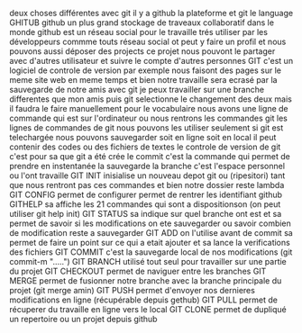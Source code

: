 deux choses différentes avec git il y a github la plateforme et git le language
GHITUB
github un plus grand stockage de traveaux collaboratif dans le monde
github est un réseau social pour le travaille trés utiliser par les développeurs 
commme touts réseau social ot peut y faire un profil et nous pouvons aussi déposer des projects
ce projet nous pouvont le partager avec d'autres utilisateur et suivre le compte d'autres personnes
GIT
c'est un logiciel de controle de version
par exemple nous faisont des pages sur le meme site web en meme temps et bien notre travaille sera ecrasé par la sauvegarde de notre amis
avec git je peux travailler sur une branche differentes que mon amis puis git selectionne le changement des deux mais il faudra le faire manuellement
pour le vocabulaire nous avons une ligne de commande qui est sur l'ordinateur ou nous rentrons les commandes git
les lignes de commandes de git nous pouvons les utiliser seulement si git est telechargée
nous pouvons sauvegarder soit en ligne soit en local il peut contenir des codes ou des fichiers de textes
le controle de version de git c'est pour sa que git a été crée 
le commit c'est la commande qui permet de prendre en instentanée la sauvegarde 
la branche c'est l'espace personnel ou l'ont travaille
GIT INIT
inisialise un nouveau depot git ou (ripesitori)
tant que nous rentront pas ces commandes et bien notre dossier reste lambda
GIT CONFIG
permet de configurer 
permet de rentrer les identifiant github
GITHELP
sa affiche les 21 commandes qui sont a dispositionson (on peut utiliser git help init)
GIT STATUS
sa indique sur quel branche ont est et sa permet de savoir si les modifications on ete sauvegarder ou savoir combien de modification reste a sauvegarder
GIT ADD
on l'utilise avant de commit sa permet de faire un point sur ce qui a etait ajouter et sa lance la verifications des fichiers
GIT COMMIT 
c'est la sauvegarde local de nos modifications (git commit-m ".....")
GIT BRANCH
utilisé tout seul pour travailler sur une partie du projet
GIT CHECKOUT 
permet de naviguer entre les branches
GIT MERGE
permet de fusionner notre branche avec la branche principale du projet (git merge amin)
GIT PUSH
permet d'envoyer nos dernieres modifications en ligne (récupérable depuis gethub)
GIT PULL 
 permet de récuperer du travaille en ligne vers le local
 GIT CLONE
 permet de dupliqué un repertoire ou un projet depuis github